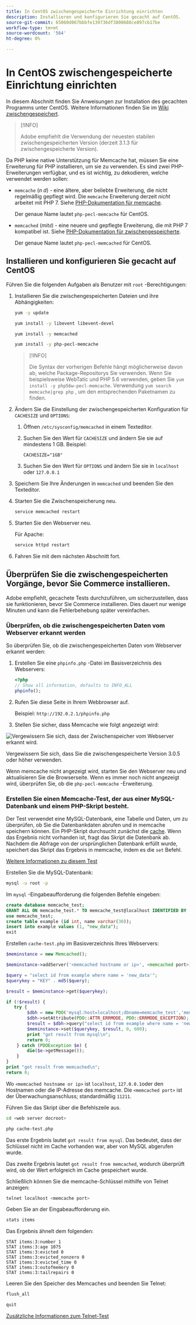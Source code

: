 ```yaml
---
title: In CentOS zwischengespeicherte Einrichtung einrichten
description: Installieren und konfigurieren Sie gecacht auf CentOS.
source-git-commit: 65060d067bbbfe139736df3800688ce897cb17be
workflow-type: tm+mt
source-wordcount: '564'
ht-degree: 0%

---
```



# In CentOS zwischengespeicherte Einrichtung einrichten

In diesem Abschnitt finden Sie Anweisungen zur Installation des gecachten Programms unter CentOS. Weitere Informationen finden Sie im [Wiki zwischengespeichert](https://github.com/memcached/old-wiki).

>[!INFO]
>
>Adobe empfiehlt die Verwendung der neuesten stabilen zwischengespeicherten Version (derzeit 3.1.3 für zwischengespeicherte Version).

Da PHP keine native Unterstützung für Memcache hat, müssen Sie eine Erweiterung für PHP installieren, um sie zu verwenden. Es sind zwei PHP-Erweiterungen verfügbar, und es ist wichtig, zu dekodieren, welche verwendet werden sollen:

- `memcache` (_n d_) - eine ältere, aber beliebte Erweiterung, die nicht regelmäßig gepflegt wird.
Die `memcache` Erweiterung derzeit _nicht_ arbeitet mit PHP 7. Siehe [PHP-Dokumentation für memcache](https://www.php.net/manual/en/book.memcache.php).

   Der genaue Name lautet `php-pecl-memcache` für CentOS.

- `memcached` (_mit`d`_) - eine neuere und gepflegte Erweiterung, die mit PHP 7 kompatibel ist. Siehe [PHP-Dokumentation für zwischengespeicherte](https://www.php.net/manual/en/book.memcached.php).

   Der genaue Name lautet `php-pecl-memcached` für CentOS.

## Installieren und konfigurieren Sie gecacht auf CentOS

Führen Sie die folgenden Aufgaben als Benutzer mit `root` -Berechtigungen:

1. Installieren Sie die zwischengespeicherten Dateien und ihre Abhängigkeiten:

   ```bash
   yum -y update
   ```

   ```bash
   yum install -y libevent libevent-devel
   ```

   ```bash
   yum install -y memcached
   ```

   ```bash
   yum install -y php-pecl-memcache
   ```

   >[!INFO]
   >
   >Die Syntax der vorherigen Befehle hängt möglicherweise davon ab, welche Package-Repositorys Sie verwenden. Wenn Sie beispielsweise WebTatic und PHP 5.6 verwenden, geben Sie `yum install -y php56w-pecl-memcache`. Verwendung `yum search memcache|grep php` , um den entsprechenden Paketnamen zu finden.


1. Ändern Sie die Einstellung der zwischengespeicherten Konfiguration für `CACHESIZE` und `OPTIONS`:

   1. Öffnen `/etc/sysconfig/memcached` in einem Texteditor.
   1. Suchen Sie den Wert für `CACHESIZE` und ändern Sie sie auf mindestens 1 GB. Beispiel:

      ```config
      CACHESIZE="1GB"
      ```

   1. Suchen Sie den Wert für `OPTIONS` und ändern Sie sie in `localhost` oder `127.0.0.1`

1. Speichern Sie Ihre Änderungen in `memcached` und beenden Sie den Texteditor.
1. Starten Sie die Zwischenspeicherung neu.

   ```bash
   service memcached restart
   ```

1. Starten Sie den Webserver neu.

   Für Apache:

   ```bash
   service httpd restart
   ```

1. Fahren Sie mit dem nächsten Abschnitt fort.

## Überprüfen Sie die zwischengespeicherten Vorgänge, bevor Sie Commerce installieren.

Adobe empfiehlt, gecachete Tests durchzuführen, um sicherzustellen, dass sie funktionieren, bevor Sie Commerce installieren. Dies dauert nur wenige Minuten und kann die Fehlerbehebung später vereinfachen.

### Überprüfen, ob die zwischengespeicherten Daten vom Webserver erkannt werden

So überprüfen Sie, ob die zwischengespeicherten Daten vom Webserver erkannt werden:

1. Erstellen Sie eine `phpinfo.php` -Datei im Basisverzeichnis des Webservers:

   ```php
   <?php
   // Show all information, defaults to INFO_ALL
   phpinfo();
   ```

1. Rufen Sie diese Seite in Ihrem Webbrowser auf.

   Beispiel: `http://192.0.2.1/phpinfo.php`

1. Stellen Sie sicher, dass Memcache wie folgt angezeigt wird:

![Vergewissern Sie sich, dass der Zwischenspeicher vom Webserver erkannt wird.](../../assets/configuration/memcache.png)

Vergewissern Sie sich, dass Sie die zwischengespeicherte Version 3.0.5 oder höher verwenden.

Wenn memcache nicht angezeigt wird, starten Sie den Webserver neu und aktualisieren Sie die Browserseite. Wenn es immer noch nicht angezeigt wird, überprüfen Sie, ob die `php-pecl-memcache` -Erweiterung.

### Erstellen Sie einen Memcache-Test, der aus einer MySQL-Datenbank und einem PHP-Skript besteht.

Der Test verwendet eine MySQL-Datenbank, eine Tabelle und Daten, um zu überprüfen, ob Sie die Datenbankdaten abrufen und in memcache speichern können. Ein PHP-Skript durchsucht zunächst die [cache](https://glossary.magento.com/cache). Wenn das Ergebnis nicht vorhanden ist, fragt das Skript die Datenbank ab. Nachdem die Abfrage von der ursprünglichen Datenbank erfüllt wurde, speichert das Skript das Ergebnis in memcache, indem es die `set` Befehl.

[Weitere Informationen zu diesem Test](https://www.digitalocean.com/community/tutorials/how-to-install-and-use-memcache-on-ubuntu-12-04)

Erstellen Sie die MySQL-Datenbank:

```bash
mysql -u root -p
```

Im `mysql` -Eingabeaufforderung die folgenden Befehle eingeben:

```sql
create database memcache_test;
GRANT ALL ON memcache_test.* TO memcache_test@localhost IDENTIFIED BY 'memcache_test';
use memcache_test;
create table example (id int, name varchar(30));
insert into example values (1, "new_data");
exit
```

Erstellen `cache-test.php` im Basisverzeichnis Ihres Webservers:

```php
$meminstance = new Memcached();

$meminstance->addServer('<memcached hostname or ip>', <memcached port>);

$query = "select id from example where name = 'new_data'";
$querykey = "KEY" . md5($query);

$result = $meminstance->get($querykey);

if (!$result) {
   try {
        $dbh = new PDO('mysql:host=localhost;dbname=memcache_test','memcache_test','memcache_test');
        $dbh->setAttribute(PDO::ATTR_ERRMODE, PDO::ERRMODE_EXCEPTION);
        $result = $dbh->query("select id from example where name = 'new_data'")->fetch();
        $meminstance->set($querykey, $result, 0, 600);
        print "got result from mysql\n";
        return 0;
    } catch (PDOException $e) {
        die($e->getMessage());
    }
}
print "got result from memcached\n";
return 0;
```

Wo `<memcached hostname or ip>` ist `localhost`, `127.0.0.1`oder den Hostnamen oder die IP-Adresse des memcache. Die `<memcached port>` ist der Überwachungsanschluss; standardmäßig `11211`.

Führen Sie das Skript über die Befehlszeile aus.

```bash
cd <web server docroot>
```

```bash
php cache-test.php
```

Das erste Ergebnis lautet `got result from mysql`. Das bedeutet, dass der Schlüssel nicht im Cache vorhanden war, aber von MySQL abgerufen wurde.

Das zweite Ergebnis lautet `got result from memcached`, wodurch überprüft wird, ob der Wert erfolgreich im Cache gespeichert wurde.

Schließlich können Sie die memcache-Schlüssel mithilfe von Telnet anzeigen:

```bash
telnet localhost <memcache port>
```

Geben Sie an der Eingabeaufforderung ein.

```bash
stats items
```

Das Ergebnis ähnelt dem folgenden:

```terminal
STAT items:3:number 1
STAT items:3:age 1075
STAT items:3:evicted 0
STAT items:3:evicted_nonzero 0
STAT items:3:evicted_time 0
STAT items:3:outofmemory 0
STAT items:3:tailrepairs 0
```

Leeren Sie den Speicher des Memcaches und beenden Sie Telnet:

```bash
flush_all
```

```bash
quit
```

[Zusätzliche Informationen zum Telnet-Test](https://darkcoding.net/software/memcached-list-all-keys/)
